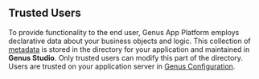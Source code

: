 ## Trusted Users

To provide functionality to the end user, Genus App Platform employs declarative data about your business objects and logic. This collection of [metadata](../../../terminology.md) is stored in the directory for your application and maintained in **Genus Studio**. Only trusted users can modify this part of the directory. Users are trusted on your application server in [Genus Configuration](../../installation-and-configuration/configure-and-maintain-genus-server.md).